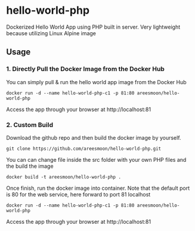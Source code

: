 # hello-world-php
Dockerized Hello World App using PHP built in server. Very lightweight because utilizing Linux Alpine image

## Usage

### 1. Directly Pull the Docker Image from the Docker Hub

You can simply pull & run the hello world app image from the Docker Hub

```
docker run -d --name hello-world-php-c1 -p 81:80 areesmoon/hello-world-php
```

Access the app through your browser at http://localhost:81

### 2. Custom Build
Download the github repo and then build the docker image by yourself.

```
git clone https://github.com/areesmoon/hello-world-php.git
```

You can can change file inside the src folder with your own PHP files and the build the image

```
docker build -t areesmoon/hello-world-php .
```

Once finish, run the docker image into container. Note that the default port is 80 for the web service, here forward to port 81 localhost

```
docker run -d --name hello-world-php-c1 -p 81:80 areesmoon/hello-world-php
```

Access the app through your browser at http://localhost:81
